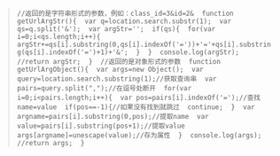 >`//返回的是字符串形式的参数，例如：class_id=3&id=2& 
    function getUrlArgStr(){ 
        var q=location.search.substr(1); 
        var qs=q.split('&'); 
        var argStr=''; 
        if(qs){ 
            for(var i=0;i<qs.length;i++){ 
          argStr+=qs[i].substring(0,qs[i].indexOf('='))+'='+qs[i].substring(qs[i].indexOf('=')+1)+'&'; 
            } 
        } 
        console.log(argStr);
        //return argStr; 
    } 
    //返回的是对象形式的参数 
    function getUrlArgObject(){ 
        var args=new Object(); 
        var query=location.search.substring(1);//获取查询串 
        var pairs=query.split(",");//在逗号处断开 
        for(var i=0;i<pairs.length;i++){ 
            var pos=pairs[i].indexOf('=');//查找name=value 
            if(pos==-1){//如果没有找到就跳过 
                continue; 
            } 
            var argname=pairs[i].substring(0,pos);//提取name 
            var value=pairs[i].substring(pos+1);//提取value 
            args[argname]=unescape(value);//存为属性 
        } 
        console.log(args);
        //return args; 
    }`
